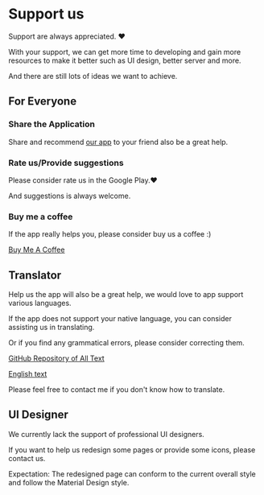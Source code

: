 # Support us

Support are always appreciated. ❤️

With your support, we can get more time to developing and gain more resources to make it better such as UI design, better server and more.

And there are still lots of ideas we want to achieve. 

## For Everyone

### Share the Application

Share and recommend [our app](https://play.google.com/store/apps/details?id=net.sarasarasa.lifeup) to your friend also be a great help.

### Rate us/Provide suggestions

Please consider rate us in the Google Play.❤️

And suggestions is always welcome.


### Buy me a coffee

If the app really helps you, please consider buy us a coffee :)

[Buy Me A Coffee](../html/buymeacoffe.html ':include :type=iframe width=210px height=80px')


## Translator

Help us the app will also be a great help, we would love to app support various languages.

If the app does not support your native language, you can consider assisting us in translating.

Or if you find any grammatical errors, please consider correcting them.

[GitHub Repository of All Text](https://github.com/Ayagikei/LifeUp-Translation)

[English text](https://github.com/Ayagikei/LifeUp-Translation/blob/master/values/strings.xml)

Please feel free to contact me if you don't know how to translate.


## UI Designer

We currently lack the support of professional UI designers.

If you want to help us redesign some pages or provide some icons, please contact us.

Expectation: The redesigned page can conform to the current overall style and follow the Material Design style.